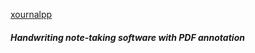 [xournalpp](https://github.com/xournalpp/xournalpp)

##### Handwriting note-taking software with PDF annotation
